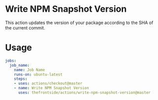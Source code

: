 # Write NPM Snapshot Version
This action updates the version of your package according to the SHA of the current commit.

# Usage
```yaml
jobs:
  job_name:
    name: Job Name
    runs-on: ubuntu-latest
    steps:
    - uses: actions/checkout@master
    - name: Write NPM Snapshot Version
      uses: thefrontside/actions/write-npm-snapshot-version@master
```